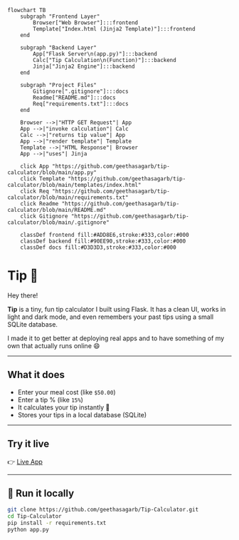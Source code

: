```mermaid
flowchart TB
    subgraph "Frontend Layer"
        Browser["Web Browser"]:::frontend
        Template["Index.html (Jinja2 Template)"]:::frontend
    end

    subgraph "Backend Layer"
        App["Flask Server\n(app.py)"]:::backend
        Calc["Tip Calculation\n(Function)"]:::backend
        Jinja["Jinja2 Engine"]:::backend
    end

    subgraph "Project Files"
        Gitignore[".gitignore"]:::docs
        Readme["README.md"]:::docs
        Req["requirements.txt"]:::docs
    end

    Browser -->|"HTTP GET Request"| App
    App -->|"invoke calculation"| Calc
    Calc -->|"returns tip value"| App
    App -->|"render template"| Template
    Template -->|"HTML Response"| Browser
    App -->|"uses"| Jinja

    click App "https://github.com/geethasagarb/tip-calculator/blob/main/app.py"
    click Template "https://github.com/geethasagarb/tip-calculator/blob/main/templates/index.html"
    click Req "https://github.com/geethasagarb/tip-calculator/blob/main/requirements.txt"
    click Readme "https://github.com/geethasagarb/tip-calculator/blob/main/README.md"
    click Gitignore "https://github.com/geethasagarb/tip-calculator/blob/main/.gitignore"

    classDef frontend fill:#ADD8E6,stroke:#333,color:#000
    classDef backend fill:#90EE90,stroke:#333,color:#000
    classDef docs fill:#D3D3D3,stroke:#333,color:#000
```

# Tip 🤔

Hey there!

**Tip** is a tiny, fun tip calculator I built using Flask. It has a clean UI, works in light and dark mode, and even remembers your past tips using a small SQLite database.

I made it to get better at deploying real apps and to have something of my own that actually runs online 😄

---

## What it does

- Enter your meal cost (like `$50.00`)
- Enter a tip % (like `15%`)
- It calculates your tip instantly 💸
- Stores your tips in a local database (SQLite)

---

##  Try it live

👉 [Live App](https://tip-ug1e.onrender.com)

---

## 🧪 Run it locally

```bash
git clone https://github.com/geethasagarb/Tip-Calculator.git
cd Tip-Calculator
pip install -r requirements.txt
python app.py
